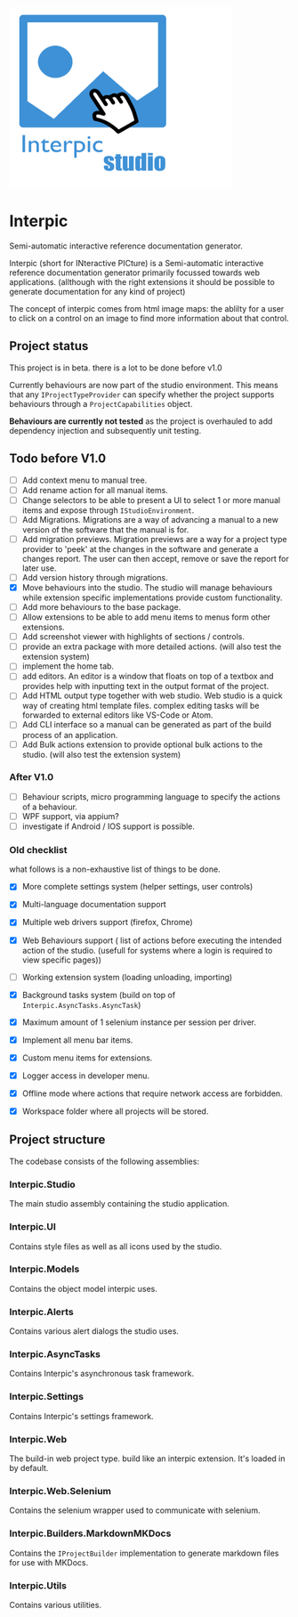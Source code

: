 <img src="https://github.com/lsieben97/Interpic/blob/master/src/Interpic.Icons/Icons/Logo.png" width="400" height="325"/>


# Interpic
Semi-automatic interactive reference documentation generator.  

Interpic (short for INteractive PICture) is a Semi-automatic interactive reference documentation generator primarily focussed towards web applications. (allthough with the right extensions it should be possible to generate documentation for any kind of project)  

The concept of interpic comes from html image maps: the ablilty for a user to click on a control on an image to find more information about that control.

## Project status
This project is in beta. there is a lot to be done before v1.0  

Currently behaviours are now part of the studio environment. This means that any `IProjectTypeProvider` can specify whether the project supports behaviours through a `ProjectCapabilities` object.

**Behaviours are currently not tested** as the project is overhauled to add dependency injection and subsequently unit testing.

## Todo before V1.0
- [ ] Add context menu to manual tree.
- [ ] Add rename action for all manual items.
- [ ] Change selectors to be able to present a UI to select 1 or more manual items and expose through `IStudioEnvironment`.
- [ ] Add Migrations. Migrations are a way of advancing a manual to a new version of the software that the manual is for.
- [ ] Add migration previews. Migration previews are a way for a project type provider to 'peek' at the changes in the software and generate a changes report. The user can then accept, remove or save the report for later use.
- [ ] Add version history through migrations.
- [x] Move behaviours into the studio. The studio will manage behaviours while extension specific implementations provide custom functionality.
- [ ] Add more behaviours to the base package.
- [ ] Allow extensions to be able to add menu items to menus form other extensions.
- [ ] Add screenshot viewer with highlights of sections / controls.
- [ ] provide an extra package with more detailed actions. (will also test the extension system)
- [ ] implement the home tab.
- [ ] add editors. An editor is a window that floats on top of a textbox and provides help with inputting text in the output format of the project.
- [ ] Add HTML output type together with web studio. Web studio is a quick way of creating html template files. complex editing tasks will be forwarded to external editors like VS-Code or Atom.
- [ ] Add CLI interface so a manual can be generated as part of the build process of an application.
- [ ] Add Bulk actions extension to provide optional bulk actions to the studio. (will also test the extension system)

### After V1.0
- [ ] Behaviour scripts, micro programming language to specify the actions of a behaviour.
- [ ] WPF support, via appium?
- [ ] investigate if Android / IOS support is possible.

### Old checklist
what follows is a non-exhaustive list of things to be done.
- [x] More complete settings system (helper settings, user controls) 
- [x] Multi-language documentation support
- [x] Multiple web drivers support (firefox, Chrome)
- [x] Web Behaviours support ( list of actions before executing the intended action of the studio. (usefull for systems where a login is required to view specific pages))
- [ ] Working extension system (loading unloading, importing)
- [x] Background tasks system (build on top of `Interpic.AsyncTasks.AsyncTask`)
- [x] Maximum amount of 1 selenium instance per session per driver.
- [x] Implement all menu bar items.
- [x] Custom menu items for extensions.
- [x] Logger access in developer menu.
- [x] Offline mode where actions that require network access are forbidden.
- [x] Workspace folder where all projects will be stored.


## Project structure
The codebase consists of the following assemblies:
### Interpic.Studio
The main studio assembly containing the studio application.
### Interpic.UI
Contains style files as well as all icons used by the studio.
### Interpic.Models
Contains the object model interpic uses.
### Interpic.Alerts
Contains various alert dialogs the studio uses.
### Interpic.AsyncTasks
Contains Interpic's asynchronous task framework.
### Interpic.Settings
Contains Interpic's settings framework.
### Interpic.Web
The build-in web project type. build like an interpic extension. It's loaded in by default.
### Interpic.Web.Selenium
Contains the selenium wrapper used to communicate with selenium.
### Interpic.Builders.MarkdownMKDocs
Contains the `IProjectBuilder` implementation to generate markdown files for use with MKDocs.
### Interpic.Utils
Contains various utilities.

